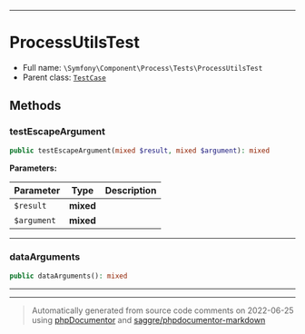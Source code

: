 ***

# ProcessUtilsTest





* Full name: `\Symfony\Component\Process\Tests\ProcessUtilsTest`
* Parent class: [`TestCase`](../../../../PHPUnit/Framework/TestCase.md)




## Methods


### testEscapeArgument



```php
public testEscapeArgument(mixed $result, mixed $argument): mixed
```








**Parameters:**

| Parameter | Type | Description |
|-----------|------|-------------|
| `$result` | **mixed** |  |
| `$argument` | **mixed** |  |




***

### dataArguments



```php
public dataArguments(): mixed
```











***


***
> Automatically generated from source code comments on 2022-06-25 using [phpDocumentor](http://www.phpdoc.org/) and [saggre/phpdocumentor-markdown](https://github.com/Saggre/phpDocumentor-markdown)
